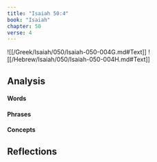 ```yaml
---
title: "Isaiah 50:4"
book: "Isaiah"
chapter: 50
verse: 4
---
```

![[/Greek/Isaiah/050/Isaiah-050-004G.md#Text]]
![[/Hebrew/Isaiah/050/Isaiah-050-004H.md#Text]]

## Analysis

#### Words

#### Phrases

#### Concepts

## Reflections
